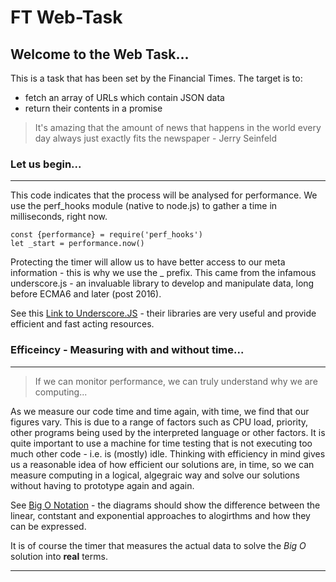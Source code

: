 # FT Web-Task

## Welcome to the Web Task... 
This is a task that has been set by the Financial Times. The target is to: 
 - fetch an array of URLs which contain JSON data
 - return their contents in a promise
  
>It's amazing that the amount of news that happens in the world every day always just exactly fits the newspaper - Jerry Seinfeld

### Let us begin...
***
This code indicates that the process will be analysed for performance. We use the perf_hooks module (native to node.js) to gather a time in milliseconds, right now.
```
const {performance} = require('perf_hooks')
let _start = performance.now()
```
Protecting the timer will allow us to have better access to our meta information - this is why we use the _ prefix.
This came from the infamous underscore.js - an invaluable library to develop and manipulate data, long before ECMA6 and later (post 2016). 

See this [Link to Underscore.JS](https://underscorejs.org/) - their libraries are very useful and provide efficient and fast acting resources.

### Efficeincy - Measuring with and without time...
***
> If we can monitor performance, we can truly understand why we are computing...

As we measure our code time and time again, with time, we find that our figures vary. 
This is due to a range of factors such as CPU load, priority, other programs being used by the interpreted language or other factors. It is quite important to use a machine for time testing that is not executing too much other code - i.e. is (mostly) idle. 
Thinking with efficiency in mind gives us a reasonable idea of how efficient our solutions are, in time, so we can measure computing in a logical, algegraic way and solve our solutions without having to prototype again and again. 

See [Big O Notation](https://en.wikipedia.org/wiki/Big_O_notation) - the diagrams should show the difference between the linear, contstant and exponential approaches to alogirthms and how they can be expressed. 

It is of course the timer that measures the actual data to solve the *Big O* solution into **real** terms.

***


